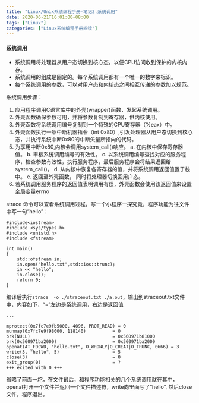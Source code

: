 ```yaml
---
title: "Linux/Unix系统编程手册-笔记2.系统调用"
date: 2020-06-21T16:01:00+08:00
tags: ["Linux"]
categories: ["Linux系统编程手册阅读"]
---
```


#### 系统调用

- 系统调用将处理器从用户态切换到核心态，以便CPU访问收到保护的内核内存。
- 系统调用的组成是固定的。每个系统调用都有一个唯一的数字来标识。
- 每个系统调用的参数，可以对用户态和内核态之间相互传递的参数加以规范。

系统调用步骤：
1. 应用程序调用C语言库中的外壳(wrapper)函数，发起系统调用。
2. 外壳函数确保参数可用，并将参数复制到寄存器，供内核使用。
3. 外壳函数将系统调用编号复制到一个特殊的CPU寄存器（%eax）中。
4. 外壳函数执行一条中断机器指令（int 0x80）,引发处理器从用户态切换到核心态，并执行系统中断0x80的中断矢量所指向的代码。
5. 为享用中断0x80,内核会调用system_call()响应。
    a. 在内核中保存寄存器值。
    b. 审核系统调用编号的有效性。
    c. 以系统调用编号查找对应的服务程序，检查参数有效性，执行服务程序，最后服务程序会将结果返回给system_call()。
    d. 从内核中恢复各寄存器的值，并将系统调用返回值置于栈中。
    e. 返回至外壳函数， 同时将处理器切换回用户态。
6. 若系统调用服务程序的返回值表明调用有误，外壳函数会使用该返回值来设置全局变量errno

strace 命令可以查看系统调用过程，写一个小程序一探究竟，程序功能为往文件中写一句“hello”：

```
#include<iostream>
#include <sys/types.h>
#include <unistd.h>
#include <fstream>

int main()
{
    std::ofstream in;
    in.open("hello.txt",std::ios::trunc);
    in << "hello";
    in.close();
    return 0;
}
```

编译后执行`strace  -o ./straceout.txt ./a.out`，输出到straceout.txt文件中，内容如下，“=”左边是系统调用，右边是返回值

```
...

mprotect(0x7fc7e9fb5000, 4096, PROT_READ) = 0
munmap(0x7fc7e9f98000, 118140)          = 0
brk(NULL)                               = 0x560971b81000
brk(0x560971ba2000)                     = 0x560971ba2000
openat(AT_FDCWD, "hello.txt", O_WRONLY|O_CREAT|O_TRUNC, 0666) = 3
write(3, "hello", 5)                    = 5
close(3)                                = 0
exit_group(0)                           = ?
+++ exited with 0 +++
```
省略了前面一坨，在文件最后，和程序功能相关的几个系统调用就在其中，openat打开一个文件并返回一个文件描述符，write向里面写了“hello”,
然后close文件，程序退出。


